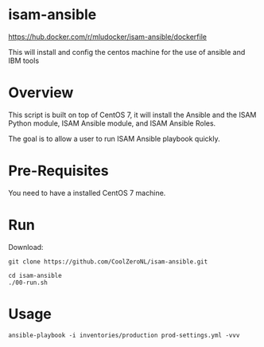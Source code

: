 # isam-ansible
https://hub.docker.com/r/mludocker/isam-ansible/dockerfile

This will install and config the centos machine for the use of ansible and IBM tools

# Overview
This script is built on top of CentOS 7, it will install the Ansible and the ISAM Python module, ISAM Ansible module, and ISAM Ansible Roles.

The goal is to allow a user to run ISAM Ansible playbook quickly.

# Pre-Requisites
You need to have a installed CentOS 7 machine.

# Run
Download:
```
git clone https://github.com/CoolZeroNL/isam-ansible.git
```

```
cd isam-ansible
./00-run.sh
```

# Usage
```
ansible-playbook -i inventories/production prod-settings.yml -vvv
```
